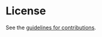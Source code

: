 # License

See the
[guidelines for contributions](https://github.com/deoxys-crypto/deoxys-tbc/blob/master/CONTRIBUTING.md).
